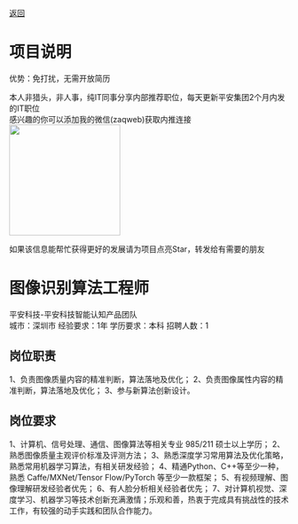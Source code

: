 [返回](../)

# 项目说明

优势：免打扰，无需开放简历

本人非猎头，非人事，纯IT同事分享内部推荐职位，每天更新平安集团2个月内发的IT职位  
感兴趣的你可以添加我的微信(zaqweb)获取内推连接  
<img src="https://github.com/zaqweb/PA-IT-JOBS/blob/master/WechatICode.jpeg"  height="200" width="200">

如果该信息能帮忙获得更好的发展请为项目点亮Star，转发给有需要的朋友

# 图像识别算法工程师
平安科技-平安科技智能认知产品团队  
城市：深圳市 经验要求：1年 学历要求：本科  招聘人数：1

## 岗位职责
1、负责图像质量内容的精准判断，算法落地及优化；
2、负责图像属性内容的精准判断，算法落地及优化；
3、参与新算法创新设计。

## 岗位要求
1、计算机、信号处理、通信、图像算法等相关专业 985/211 硕士以上学历；
2、熟悉图像质量主观评价标准及评测方法；
3、熟悉深度学习常用算法及优化策略，熟悉常用机器学习算法，有相关研发经验；
4、精通Python、C++等至少一种，熟悉 Caffe/MXNet/Tensor Flow/PyTorch 等至少一款框架；
5、有视频理解、图像理解研发经验者优先；
6、有人脸分析相关经验者优先；
7、对计算机视觉、深度学习、机器学习等技术创新充满激情；乐观和善，热衷于完成具有挑战性的技术工作，有较强的动手实践和团队合作能力。




